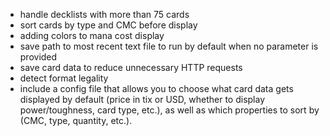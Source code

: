 

- handle decklists with more than 75 cards
- sort cards by type and CMC before display
- adding colors to mana cost display
- save path to most recent text file to run by default when no parameter is provided
- save card data to reduce unnecessary HTTP requests
- detect format legality
- include a config file that allows you to choose what card data gets displayed by default (price in tix or USD, whether to display power/toughness, card type, etc.), as well as which properties to sort by (CMC, type, quantity, etc.).
